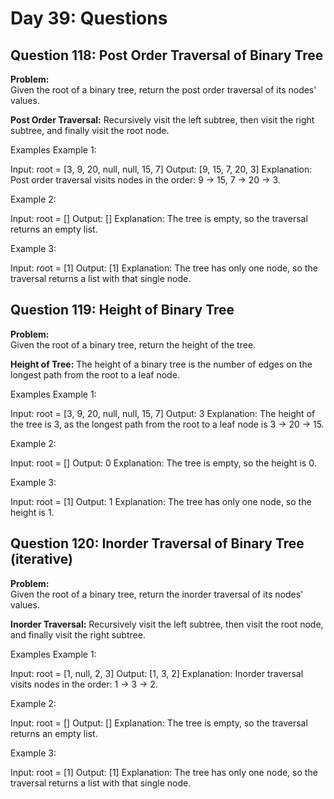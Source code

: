 # Day 39: Questions

## Question 118: Post Order Traversal of Binary Tree

**Problem:**  
Given the root of a binary tree, return the post order traversal of its nodes' values.

**Post Order Traversal:** Recursively visit the left subtree, then visit the right subtree, and finally visit the root node.

Examples
Example 1:

Input: root = [3, 9, 20, null, null, 15, 7]
Output: [9, 15, 7, 20, 3]
Explanation:
Post order traversal visits nodes in the order: 9 -> 15, 7 -> 20 -> 3.

Example 2:

Input: root = []
Output: []
Explanation: The tree is empty, so the traversal returns an empty list.

Example 3:

Input: root = [1]
Output: [1]
Explanation: The tree has only one node, so the traversal returns a list with that single node.

## Question 119: Height of Binary Tree

**Problem:**  
Given the root of a binary tree, return the height of the tree.

**Height of Tree:** The height of a binary tree is the number of edges on the longest path from the root to a leaf node.

Examples
Example 1:

Input: root = [3, 9, 20, null, null, 15, 7]
Output: 3
Explanation:
The height of the tree is 3, as the longest path from the root to a leaf node is 3 -> 20 -> 15.

Example 2:

Input: root = []
Output: 0
Explanation: The tree is empty, so the height is 0.

Example 3:

Input: root = [1]
Output: 1
Explanation: The tree has only one node, so the height is 1.

## Question 120: Inorder Traversal of Binary Tree (iterative)

**Problem:**  
Given the root of a binary tree, return the inorder traversal of its nodes' values.

**Inorder Traversal:** Recursively visit the left subtree, then visit the root node, and finally visit the right subtree.

Examples
Example 1:

Input: root = [1, null, 2, 3]
Output: [1, 3, 2]
Explanation:
Inorder traversal visits nodes in the order: 1 -> 3 -> 2.

Example 2:

Input: root = []
Output: []
Explanation: The tree is empty, so the traversal returns an empty list.

Example 3:

Input: root = [1]
Output: [1]
Explanation: The tree has only one node, so the traversal returns a list with that single node.
